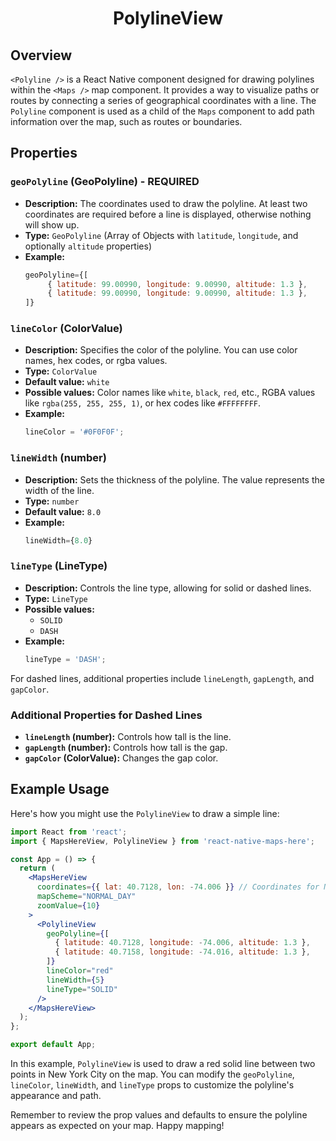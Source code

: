 <h1 align="center">
    <strong>PolylineView</strong>
</h1>

## Overview

`<Polyline />` is a React Native component designed for drawing polylines within the `<Maps />` map component. It provides a way to visualize paths or routes by connecting a series of geographical coordinates with a line. The `Polyline` component is used as a child of the `Maps` component to add path information over the map, such as routes or boundaries.

## Properties

### `geoPolyline` (GeoPolyline) - REQUIRED

- **Description:** The coordinates used to draw the polyline. At least two coordinates are required before a line is displayed, otherwise nothing will show up.
- **Type:** `GeoPolyline` (Array of Objects with `latitude`, `longitude`, and optionally `altitude` properties)
- **Example:**
  ```jsx
  geoPolyline={[
       { latitude: 99.00990, longitude: 9.00990, altitude: 1.3 },
       { latitude: 99.00990, longitude: 9.00990, altitude: 1.3 },
  ]}
  ```

### `lineColor` (ColorValue)

- **Description:** Specifies the color of the polyline. You can use color names, hex codes, or rgba values.
- **Type:** `ColorValue`
- **Default value:** `white`
- **Possible values:** Color names like `white`, `black`, `red`, etc., RGBA values like `rgba(255, 255, 255, 1)`, or hex codes like `#FFFFFFFF`.
- **Example:**
  ```jsx
  lineColor = '#0F0F0F';
  ```

### `lineWidth` (number)

- **Description:** Sets the thickness of the polyline. The value represents the width of the line.
- **Type:** `number`
- **Default value:** `8.0`
- **Example:**
  ```jsx
  lineWidth={8.0}
  ```

### `lineType` (LineType)

- **Description:** Controls the line type, allowing for solid or dashed lines.
- **Type:** `LineType`
- **Possible values:**
  - `SOLID`
  - `DASH`
- **Example:**
  ```jsx
  lineType = 'DASH';
  ```

For dashed lines, additional properties include `lineLength`, `gapLength`, and `gapColor`.

### Additional Properties for Dashed Lines

- **`lineLength` (number):** Controls how tall is the line.
- **`gapLength` (number):** Controls how tall is the gap.
- **`gapColor` (ColorValue):** Changes the gap color.

## Example Usage

Here's how you might use the `PolylineView` to draw a simple line:

```jsx
import React from 'react';
import { MapsHereView, PolylineView } from 'react-native-maps-here';

const App = () => {
  return (
    <MapsHereView
      coordinates={{ lat: 40.7128, lon: -74.006 }} // Coordinates for New York City
      mapScheme="NORMAL_DAY"
      zoomValue={10}
    >
      <PolylineView
        geoPolyline={[
          { latitude: 40.7128, longitude: -74.006, altitude: 1.3 },
          { latitude: 40.7158, longitude: -74.016, altitude: 1.3 },
        ]}
        lineColor="red"
        lineWidth={5}
        lineType="SOLID"
      />
    </MapsHereView>
  );
};

export default App;
```

In this example, `PolylineView` is used to draw a red solid line between two points in New York City on the map. You can modify the `geoPolyline`, `lineColor`, `lineWidth`, and `lineType` props to customize the polyline's appearance and path.

Remember to review the prop values and defaults to ensure the polyline appears as expected on your map. Happy mapping!
